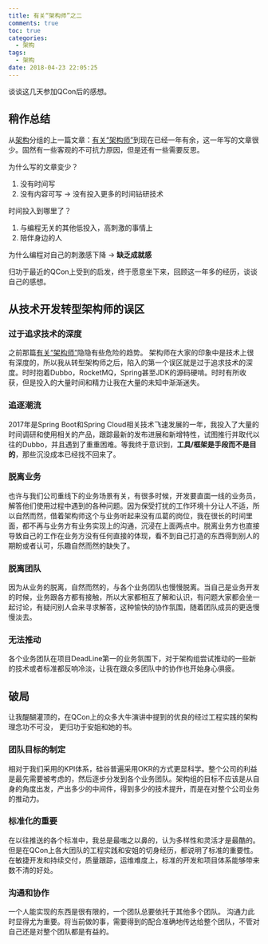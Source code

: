 ```yaml
---
title: 有关“架构师”之二
comments: true
toc: true
categories:
  - 架构
tags:
  - 架构
date: 2018-04-23 22:05:25
---
```


谈谈这几天参加QCon后的感想。

<!-- more -->

## 稍作总结

从[架构](http://suclogger.me/categories/%E6%9E%B6%E6%9E%84/)分组的上一篇文章：[有关“架构师”](http://suclogger.me/%E6%9C%89%E5%85%B3%E2%80%9C%E6%9E%B6%E6%9E%84%E5%B8%88%E2%80%9D/)到现在已经一年有余，这一年写的文章很少。固然有一些客观的不可抗力原因，但是还有一些需要反思。

为什么写的文章变少？
1. 没有时间写
2. 没有内容可写 -> 没有投入更多的时间钻研技术

时间投入到哪里了？
1. 与编程无关的其他低投入，高刺激的事情上
2. 陪伴身边的人

为什么编程对自己的刺激感下降 -> **缺乏成就感**

归功于最近的QCon上受到的启发，终于愿意坐下来，回顾这一年多的经历，谈谈自己的感想。

## 从技术开发转型架构师的误区

### 过于追求技术的深度
之前那篇[有关“架构师”](http://suclogger.me/%E6%9C%89%E5%85%B3%E2%80%9C%E6%9E%B6%E6%9E%84%E5%B8%88%E2%80%9D/)隐隐有些危险的趋势。
架构师在大家的印象中是技术上很有深度的，所以我从转型架构师之后，陷入的第一个误区就是过于追求技术的深度。时时抱着Dubbo，RocketMQ，Spring甚至JDK的源码硬啃。时时有所收获，但是投入的大量时间和精力让我在大量的未知中渐渐迷失。

### 追逐潮流
2017年是Spring Boot和Spring Cloud相关技术飞速发展的一年，我投入了大量的时间调研和使用相关的产品，跟踪最新的发布进展和新增特性，试图推行并取代以往的Dubbo，并且遇到了重重困难。等我终于意识到，**工具/框架是手段而不是目的**，那些沉没成本已经找不回来了。

### 脱离业务
也许与我们公司重线下的业务场景有关，有很多时候，开发要直面一线的业务员，解答他们使用过程中遇到的各种问题。因为保受打扰的工作环境十分让人不适，所以自然而然，借着架构师这个与业务听起来没有瓜葛的岗位，我在很长的时间里面，都不再与业务方有业务实现上的沟通，沉浸在上面两点中。脱离业务方也直接导致自己的工作在业务方没有任何直接的体现，看不到自己打造的东西得到别人的期盼或者认可，乐趣自然而然的缺失了。

### 脱离团队
因为从业务的脱离，自然而然的，与各个业务团队也慢慢脱离。当自己是业务开发的时候，业务跟各方都有接触，所以大家都相互了解和认识，有问题大家都会坐一起讨论，有疑问别人会来寻求解答，这种愉快的协作氛围，随着团队成员的更迭慢慢淡去。

### 无法推动
各个业务团队在项目DeadLine第一的业务氛围下，对于架构组尝试推动的一些新的技术或者标准都反响冷淡，让我在跟众多团队中的协作也开始身心俱疲。

## 破局

让我醍醐灌顶的，在QCon上的众多大牛演讲中提到的优良的经过工程实践的架构理念功不可没， 更归功于安姐和她的书。

### 团队目标的制定
相对于我们采用的KPI体系，硅谷普遍采用OKR的方式更显科学。整个公司的利益是最先需要被考虑的，然后逐步分发到各个业务团队。架构组的目标不应该是从自身的角度出发，产出多少的中间件，得到多少的技术提升，而是在对整个公司业务的推动力。

### 标准化的重要
在以往推送的各个标准中，我总是最嗤之以鼻的，认为多样性和灵活才是最酷的。但是在QCon上各大团队的工程实践和安姐的切身经历，都说明了标准的重要性。在敏捷开发和持续交付，质量跟踪，运维难度上，标准的开发和项目体系能够带来数不清的好处。

### 沟通和协作
一个人能实现的东西是很有限的，一个团队总要依托于其他多个团队。
沟通力此时显得尤为重要。将当前做的事，需要得到的配合准确地传达给整个团队，不管对自己还是对整个团队都是有益的。

